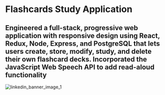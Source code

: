 # Flashcards Study Application
Engineered a full-stack, progressive web application with responsive design using **React**, **Redux**, **Node**, **Express**, and **PostgreSQL** that lets users create, store, modify, study, and delete their own flashcard decks. Incorporated the JavaScript Web Speech API to add read-aloud functionality
---
![linkedin_banner_image_1](https://github.com/d-mcneil/flashcards/assets/108340538/d009e301-e570-4d37-b89c-7a4d990136d1)
